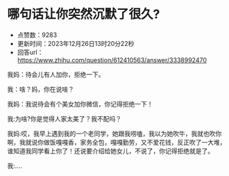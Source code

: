 # 哪句话让你突然沉默了很久?
- 点赞数：9283
- 更新时间：2023年12月26日13时20分22秒
- 回答url：https://www.zhihu.com/question/612410563/answer/3338992470
<body>
 <p data-pid="JYrU2bH1">我妈：待会儿有人加你，拒绝一下。</p>
 <p data-pid="w6Ow2Noh">我：啥？妈，你在说啥？</p>
 <p data-pid="GkuLf_-j">我妈：我说待会有个美女加你微信，你记得拒绝一下！</p>
 <p data-pid="dIpm1B1y">我:为啥?你是觉得人家太美了？我不配吗？</p>
 <p data-pid="OMdQLoO8">我妈:哎，我早上遇到我的一个老同学，她跟我唠嗑，我以为她吹牛，我就也吹你啊，我就说你做饭嘎嘎香，家务全包，嘎嘎勤劳，又不爱花钱，反正吹了一大堆，谁知道我同学看上你了！还说要介绍给她女儿，不说了，你记得拒绝就是了。</p>
 <p data-pid="rA6NU1IM">我:….</p>
</body>